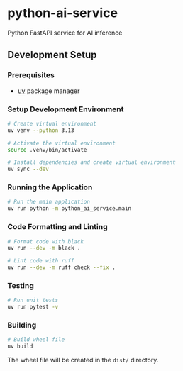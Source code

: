 # python-ai-service
Python FastAPI service for AI inference

## Development Setup

### Prerequisites
- [uv](https://github.com/astral-sh/uv) package manager

### Setup Development Environment
```bash
# Create virtual environment
uv venv --python 3.13

# Activate the virtual environment
source .venv/bin/activate

# Install dependencies and create virtual environment
uv sync --dev
```

### Running the Application
```bash
# Run the main application
uv run python -m python_ai_service.main
```

### Code Formatting and Linting
```bash
# Format code with black
uv run --dev -m black .

# Lint code with ruff
uv run --dev -m ruff check --fix .
```

### Testing
```bash
# Run unit tests
uv run pytest -v
```

### Building
```bash
# Build wheel file
uv build
```

The wheel file will be created in the `dist/` directory.
